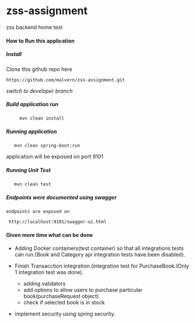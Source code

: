# zss-assignment
zss backend home test

#### How to Run this application

##### Install
Clone this github repo here
  
  ```https://github.com/malvern/zss-assignment.git```
  
*switch to developer branch*
  
 ##### Build application run
  
         mvn clean install
         
  
  ##### Running application
  
       mvn clean spring-boot:run
      
  application will be exposed on port 9101
  
  
  ##### Running Unit Test
  
       mvn clean test
 
  ##### Endpoints were documented using swagger
    
    endpoints are exposed on 
    
  ``` http://localhost:9101/swagger-ui.html```
  
  #### Given more time what can be done
  
  - Adding Docker containers(test container) so that all integrations tests can run.(Book and Category api integration tests have been disabled).
 
  - Finish Transacction integration.(integration test for PurchaseBook.(Only 1 integration test was done).
      - adding validators
      - add options to allow users to purchase particular book(purchaseRequest object)
      -  check if selected book is in stock
  
  - implement security using spring security.


  
  
  
 
 
 

